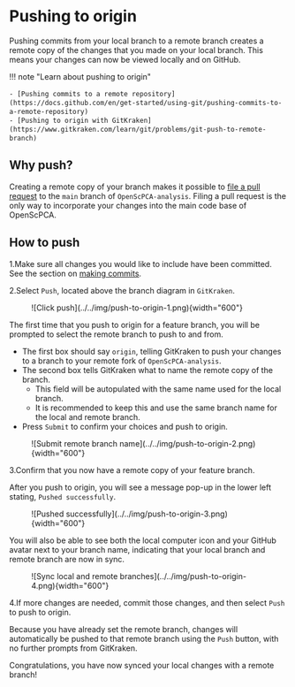 # Pushing to origin

Pushing commits from your local branch to a remote branch creates a remote copy of the changes that you made on your local branch.
This means your changes can now be viewed locally and on GitHub.

!!! note "Learn about pushing to origin"

    - [Pushing commits to a remote repository](https://docs.github.com/en/get-started/using-git/pushing-commits-to-a-remote-repository)
    - [Pushing to origin with GitKraken](https://www.gitkraken.com/learn/git/problems/git-push-to-remote-branch)

## Why push?

Creating a remote copy of your branch makes it possible to [file a pull request](STUB-LINK) to the `main` branch of `OpenScPCA-analysis`.
Filing a pull request is the only way to incorporate your changes into the main code base of OpenScPCA.


## How to push

1.Make sure all changes you would like to include have been committed.
See the section on [making commits](./making-commits.md).

2.Select `Push`, located above the branch diagram in `GitKraken`.

<figure markdown="span">
    ![Click push](../../img/push-to-origin-1.png){width="600"}
</figure>

The first time that you push to origin for a feature branch, you will be prompted to select the remote branch to push to and from.

- The first box should say `origin`, telling GitKraken to push your changes to a branch to your remote fork of `OpenScPCA-analysis`.
- The second box tells GitKraken what to name the remote copy of the branch.
    - This field will be autopulated with the same name used for the local branch.
    - It is recommended to keep this and use the same branch name for the local and remote branch.
- Press `Submit` to confirm your choices and push to origin.

<figure markdown="span">
    ![Submit remote branch name](../../img/push-to-origin-2.png){width="600"}
</figure>

3.Confirm that you now have a remote copy of your feature branch.

After you push to origin, you will see a message pop-up in the lower left stating, `Pushed successfully`.

<figure markdown="span">
    ![Pushed successfully](../../img/push-to-origin-3.png){width="600"}
</figure>

You will also be able to see both the local computer icon and your GitHub avatar next to your branch name, indicating that your local branch and remote branch are now in sync.

<figure markdown="span">
    ![Sync local and remote branches](../../img/push-to-origin-4.png){width="600"}
</figure>

4.If more changes are needed, commit those changes, and then select `Push` to push to origin.

Because you have already set the remote branch, changes will automatically be pushed to that remote branch using the `Push` button, with no further prompts from GitKraken.

Congratulations, you have now synced your local changes with a remote branch!
